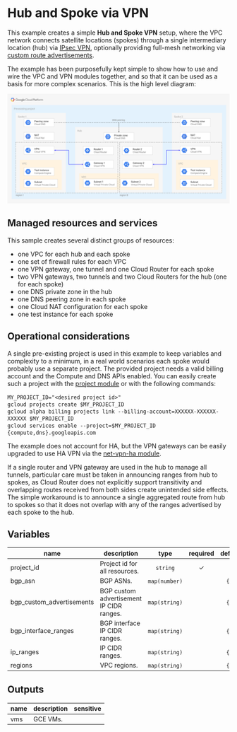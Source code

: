 # Hub and Spoke via VPN

This example creates a simple **Hub and Spoke VPN** setup, where the VPC network connects satellite locations (spokes) through a single intermediary location (hub) via [IPsec VPN](https://cloud.google.com/vpn/docs/concepts/overview), optionally providing full-mesh networking via [custom route advertisements](https://cloud.google.com/router/docs/how-to/advertising-overview).

The example has been purposefully kept simple to show how to use and wire the VPC and VPN modules together, and so that it can be used as a basis for more complex scenarios. This is the high level diagram:

![High-level diagram](diagram.png "High-level diagram")

## Managed resources and services

This sample creates several distinct groups of resources:

- one VPC for each hub and each spoke
- one set of firewall rules for each VPC
- one VPN gateway, one tunnel and one Cloud Router for each spoke
- two VPN gateways, two tunnels and two Cloud Routers for the hub (one for each spoke)
- one DNS private zone in the hub
- one DNS peering zone in each spoke
- one Cloud NAT configuration for each spoke
- one test instance for each spoke

## Operational considerations

A single pre-existing project is used in this example to keep variables and complexity to a minimum, in a real world scenarios each spoke would probably use a separate project. The provided project needs a valid billing account and the Compute and DNS APIs enabled. You can easily create such a project  with the [project module](../../modules/project) or with the following commands:

``` shell
MY_PROJECT_ID="<desired project id>"
gcloud projects create $MY_PROJECT_ID
gcloud alpha billing projects link --billing-account=XXXXXX-XXXXXX-XXXXXX $MY_PROJECT_ID
gcloud services enable --project=$MY_PROJECT_ID {compute,dns}.googleapis.com
```

The example does not account for HA, but the VPN gateways can be easily upgraded to use HA VPN via the [net-vpn-ha module](../../modules/net-vpn-ha).

If a single router and VPN gateway are used in the hub to manage all tunnels, particular care must be taken in announcing ranges from hub to spokes, as Cloud Router does not explicitly support transitivity and overlapping routes received from both sides create unintended side effects. The simple workaround is to announce a single aggregated route from hub to spokes so that it does not overlap with any of the ranges advertised by each spoke to the hub.

<!-- BEGIN TFDOC -->

## Variables

| name | description | type | required | default |
|---|---|:---:|:---:|:---:|
| project_id | Project id for all resources. | <code>string</code> | ✓ |  |
| bgp_asn | BGP ASNs. | <code>map&#40;number&#41;</code> |  | <code title="&#123;&#10;  hub     &#61; 64513&#10;  spoke-1 &#61; 64514&#10;  spoke-2 &#61; 64515&#10;&#125;">&#123;&#8230;&#125;</code> |
| bgp_custom_advertisements | BGP custom advertisement IP CIDR ranges. | <code>map&#40;string&#41;</code> |  | <code title="&#123;&#10;  hub-to-spoke-1 &#61; &#34;10.0.32.0&#47;20&#34;&#10;  hub-to-spoke-2 &#61; &#34;10.0.16.0&#47;20&#34;&#10;&#125;">&#123;&#8230;&#125;</code> |
| bgp_interface_ranges | BGP interface IP CIDR ranges. | <code>map&#40;string&#41;</code> |  | <code title="&#123;&#10;  spoke-1 &#61; &#34;169.254.1.0&#47;30&#34;&#10;  spoke-2 &#61; &#34;169.254.1.4&#47;30&#34;&#10;&#125;">&#123;&#8230;&#125;</code> |
| ip_ranges | IP CIDR ranges. | <code>map&#40;string&#41;</code> |  | <code title="&#123;&#10;  hub-a     &#61; &#34;10.0.0.0&#47;24&#34;&#10;  hub-b     &#61; &#34;10.0.8.0&#47;24&#34;&#10;  spoke-1-a &#61; &#34;10.0.16.0&#47;24&#34;&#10;  spoke-1-b &#61; &#34;10.0.24.0&#47;24&#34;&#10;  spoke-2-a &#61; &#34;10.0.32.0&#47;24&#34;&#10;  spoke-2-b &#61; &#34;10.0.40.0&#47;24&#34;&#10;&#125;">&#123;&#8230;&#125;</code> |
| regions | VPC regions. | <code>map&#40;string&#41;</code> |  | <code title="&#123;&#10;  a &#61; &#34;europe-west1&#34;&#10;  b &#61; &#34;europe-west2&#34;&#10;&#125;">&#123;&#8230;&#125;</code> |

## Outputs

| name | description | sensitive |
|---|---|:---:|
| vms | GCE VMs. |  |


<!-- END TFDOC -->
